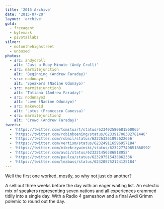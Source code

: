 ```yaml
---
title: '2015 Archive'
date: '2015-07-20'
layout: 'archive'
gold:
  - freeagent
  - bytemark
  - pivotallabs
silver:
  - notonthehighstreet
  - unboxed
photos:
  - src: andycroll
    alt: 'Just a Ruby Minute (Andy Croll)'
  - src: marmitejunction
    alt: 'Beginning (Andrew Faraday)'
  - src: nodunayo
    alt: 'Speakers (Nadine Odunayo)'
  - src: marmitejunction3
    alt: 'Tatiana (Andrew Faraday)'
  - src: nodunayo2
    alt: 'Love (Nadine Odunayo)'
  - src: makevoid
    alt: 'Lotus (Francesco Canessa)'
  - src: marmitejunction2
    alt: 'Crowd (Andrew Faraday)'
tweets:
  - 'https://twitter.com/tomstuart/status/623402580681560065'
  - 'https://twitter.com/robinboening/status/623391708382781440'
  - 'https://twitter.com/robmil/status/623263261895622656'
  - 'https://twitter.com/vertism/status/623249116596957184'
  - 'https://twitter.com/mikekrzywinski/status/623227749851860992'
  - 'https://twitter.com/avdi/status/623221456386818052'
  - 'https://twitter.com/paulca/status/623207515438862336'
  - 'https://twitter.com/teabass/status/623205752124125184'
---
```


Well the first one worked, mostly, so why not just do another?

A sell out three weeks before the day with an eager waiting list. An eclectic mix of speakers representing seven nations and all experiences crammed tidily into a single day. With a Radio 4 gameshow and a final Avdi Grimm polemic to round out the day.
